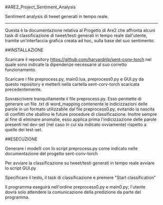 #ARE2_Project_Sentiment_Analysis

Sentiment analysis di tweet generati in tempo reale.

__________________________________________________________

Questa è la documentazione relativa al Progetto di Are2 che affronta alcuni task di classificazione di tweet/testi generati in tempo reale dall'utente, tramite un'interfaccia grafica creata ad hoc, sulla base del suo sentimento.

##INSTALLAZIONE

Scaricare il repository https://github.com/harvardnlp/sent-conv-torch nel quale sono indicate la dipendenze necessarie al suo corretto funzionamento.

Scaricare i file preprocess.py, main0.lua, preprocess0.py e GUI.py da questo repository e metterli nella cartella sent-corv-torch scaricata precedentemente.

Sovrascrivere tranquillamente il file preprocess.py. Esso permette di generare un file .txt di word_mapping contenente le indicizzazioni delle parole in un formato utilizzabile dal file preprocess0.py, evitando la nascita di conflitti che sballino le future procedure di classificazione. Inoltre sempre al fine di elminare anomalie, esso applica prima l'indicizzazione delle parole presenti nel dev-set (nel caso in cui sia indicato ovviamente) rispetto a quelle del test-set.


##ESECUZIONE

Generare i modelli con lo script preprocess.py come indicato nelle documentazione del progetto sent-conv-torch

Per avviare la classificazione su tweet/testi generati in tempo reale avviare lo script GUI.py

Specificare il testo, il task di classificazione e premere "Start classification"

Il programma eseguirà nell'ordine preprocess0.py e main0.py; l'utente dovrà solo attendere la comunicazione della predizione da parte del programma.
